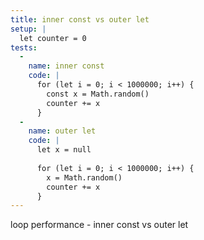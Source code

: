 ```yaml
---
title: inner const vs outer let
setup: |
  let counter = 0
tests:
  -
    name: inner const
    code: |
      for (let i = 0; i < 1000000; i++) {
        const x = Math.random()
        counter += x
      }
  -
    name: outer let
    code: |
      let x = null
      
      for (let i = 0; i < 1000000; i++) {
        x = Math.random()
        counter += x
      }
---
```

loop performance - inner const vs outer let
